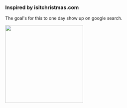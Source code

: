 ### Inspired by isitchristmas.com

The goal's for this to one day show up on google search. 

<img src="https://media.giphy.com/media/4F4fdXQGUy4eYM4mwI/giphy.gif" width="250" height="250"/>